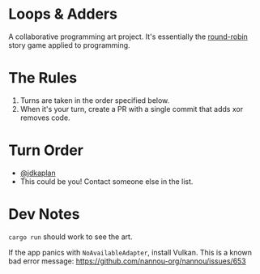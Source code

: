 # Loops & Adders

A collaborative programming art project.
It's essentially the [round-robin][round-robin] story game applied to programming.

[round-robin]: https://en.wikipedia.org/wiki/Round-robin_story

# The Rules

1. Turns are taken in the order specified below.
2. When it's your turn, create a PR with a single commit that adds xor removes code.

# Turn Order

* [@jdkaplan](https://github.com/jdkaplan)
* This could be you!  Contact someone else in the list.

# Dev Notes

`cargo run` should work to see the art.

If the app panics with `NoAvailableAdapter`, install Vulkan.
This is a known bad error message: https://github.com/nannou-org/nannou/issues/653
